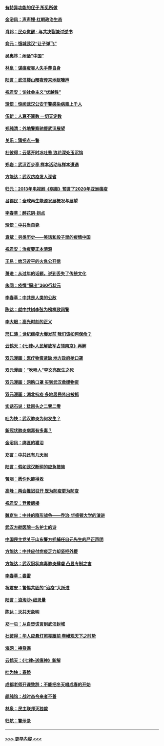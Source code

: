#### [有特异功能的侄子 所见所做](../pages/nsc993/n11901154.md?t=02280831) 
#### [金浴凤：声声慢‧红朝政治生态](../pages/nsc993/n11899553.md?t=02280831) 
#### [肖邦：民众觉醒 · 与共决裂兼讨逆书](../pages/nsc993/n11898435.md?t=02280831) 
#### [俞元：饿城武汉“让子弹飞”](../pages/nsc993/n11898344.md?t=02280831) 
#### [吴惠林：闲话“中国”](../pages/nsc993/n11898182.md?t=02280831) 
#### [林泉：谋瘟疫害人失手葬自身](../pages/nsc993/n11897892.md?t=02280831) 
#### [陆言：武汉楼山暗夜传来地狱嚎声](../pages/nsc993/n11897033.md?t=02280831) 
#### [祝君安：论社会主义“优越性”](../pages/nsc993/n11897005.md?t=02280831) 
#### [理悟：惊闻武汉公安干警感染病毒上千人](../pages/nsc993/n11896947.md?t=02280831) 
#### [伍新：人算不算数 一切天定数](../pages/nsc993/n11893372.md?t=02280831) 
#### [郑纯清：外地警察驰援武汉展望](../pages/nsc993/n11893115.md?t=02280831) 
#### [关乐：猜拐点一瞥](../pages/nsc993/n11893020.md?t=02280831) 
#### [杜彼得：云落开时冰吐鉴 浪花深处玉沉钩](../pages/nsc993/n11892107.md?t=02280831) 
#### [郑岩：武汉百步亭 样本活动与样本遭遇](../pages/nsc993/n11892310.md?t=02280831) 
#### [方能达：武汉疠疫发人深省](../pages/nsc993/n11891376.md?t=02280831) 
#### [归元：2013年电视剧《病毒》预言了2020年亚洲瘟疫](../pages/nsc993/n11891126.md?t=02280831) 
#### [吕锡民：全球再生能源发展概况与展望](../pages/nsc993/n11890613.md?t=02280831) 
#### [李春草：醉花阴·拐点](../pages/nsc993/n11890567.md?t=02280831) 
#### [理悟：中共当自毙](../pages/nsc993/n11890559.md?t=02280831) 
#### [袁斌：另类历史——笑话和段子里的疫情中国](../pages/nsc993/n11889243.md?t=02280831) 
#### [祝君安：治疫要正本清源](../pages/nsc993/n11889085.md?t=02280831) 
#### [王易：给习近平的火急公开信](../pages/nsc993/n11888225.md?t=02280831) 
#### [萧进：从过年的话题，说到丢失了传统文化](../pages/nsc993/n11887732.md?t=02280831) 
#### [朱同：疫情“逼出”360行状元](../pages/nsc993/n11887678.md?t=02280831) 
#### [李春草：中共是人类的公敌](../pages/nsc993/n11887656.md?t=02280831) 
#### [陈达：就中共树李弦为榜样致网警](../pages/nsc993/n11887625.md?t=02280831) 
#### [李大眼：高光时刻的正义](../pages/nsc993/n11887585.md?t=02280831) 
#### [邢仁涛：世纪瘟疫大爆发前 我们该如何保命？](../pages/nsc993/n11887535.md?t=02280831) 
#### [云鹤天：《七律▪人民解放军占领南京》再解](../pages/nsc993/n11887524.md?t=02280831) 
#### [双元漫画：医疗物资紧缺 地方政府抢口罩](../pages/nsc993/n11884744.md?t=02280831) 
#### [双元漫画：“吹哨人”李文亮医生之死](../pages/nsc993/n11884705.md?t=02280831) 
#### [双元漫画：网购口罩 买到武汉救援物资](../pages/nsc993/n11884670.md?t=02280831) 
#### [双元漫画：湖北抗疫 多地居民外出被抓](../pages/nsc993/n11884643.md?t=02280831) 
#### [实话石说：猛回头之二零二零](../pages/nsc993/n11883968.md?t=02280831) 
#### [吐为快：武汉肺炎为何发生？](../pages/nsc993/n11882180.md?t=02280831) 
#### [新冠状肺炎病毒有多毒？](../pages/nsc993/n11881790.md?t=02280831) 
#### [金浴凤：绑匪的猫泪](../pages/nsc993/n11880664.md?t=02280831) 
#### [郑言：中共还有几天闹](../pages/nsc993/n11880645.md?t=02280831) 
#### [陆言：假如武汉断网的应急措施](../pages/nsc993/n11880619.md?t=02280831) 
#### [苦胆：愿你也能得救](../pages/nsc993/n11880601.md?t=02280831) 
#### [高峰：两会推迟召开  既为防疫更为防变](../pages/nsc993/n11879977.md?t=02280831) 
#### [祝君安：登黄鹤楼](../pages/nsc993/n11880583.md?t=02280831) 
#### [魏京生：中共的隐形战争——乔治‧华盛顿大学的演讲](../pages/nsc993/n11879765.md?t=02280831) 
#### [武汉方舱医院一名护士的诗](../pages/nsc993/n11878480.md?t=02280831) 
#### [中国民主党关于山东警方抓捕任自元先生的严正声明](../pages/nsc993/n11877506.md?t=02280831) 
#### [方能达：中共应付疠疫乏力却坚拒外援](../pages/nsc993/n11877497.md?t=02280831) 
#### [方能达：武汉冠状病毒肺炎肆虐 凸显专制之害](../pages/nsc993/n11877475.md?t=02280831) 
#### [李春草：春雷](../pages/nsc993/n11876287.md?t=02280831) 
#### [祝君安：警惕共匪的“治疫”大跃进](../pages/nsc993/n11876084.md?t=02280831) 
#### [陆言：浪淘沙•细思量](../pages/nsc993/n11876071.md?t=02280831) 
#### [陈达：灭共天象明](../pages/nsc993/n11876063.md?t=02280831) 
#### [郑一见：从自焚谎言到武汉封城](../pages/nsc993/n11875621.md?t=02280831) 
#### [杜彼得：华人应悬灯照亮跟前 卷幔观天下之时势](../pages/nsc993/n11874822.md?t=02280831) 
#### [海网：换将谣](../pages/nsc993/n11873712.md?t=02280831) 
#### [云鹤天：《七律▪送瘟神》新解](../pages/nsc993/n11873598.md?t=02280831) 
#### [吐为快：春愁](../pages/nsc993/n11872801.md?t=02280831) 
#### [成都老师开课致辞：不能把冬天唱成春的开始](../pages/nsc993/n11872653.md?t=02280831) 
#### [颜纯钩：战时态令来者不善](../pages/nsc993/n11872011.md?t=02280831) 
#### [林泉：民主联邦灭独裁](../pages/nsc993/n11870998.md?t=02280831) 
#### [归航：警示录](../pages/nsc993/n11870963.md?t=02280831) 

----
#### [ >>> 更早内容 <<< ](../indexes/nsc993-earlier.md)
